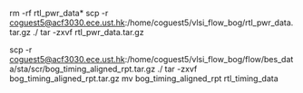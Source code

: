 rm -rf rtl_pwr_data*
scp -r coguest5@acf3030.ece.ust.hk:/home/coguest5/vlsi_flow_bog/rtl_pwr_data.tar.gz ./
tar -zxvf rtl_pwr_data.tar.gz 



scp -r coguest5@acf3030.ece.ust.hk:/home/coguest5/vlsi_flow_bog/flow/bes_data/sta/scr/bog_timing_aligned_rpt.tar.gz ./
tar -zxvf bog_timing_aligned_rpt.tar.gz
mv bog_timing_aligned_rpt rtl_timing_data